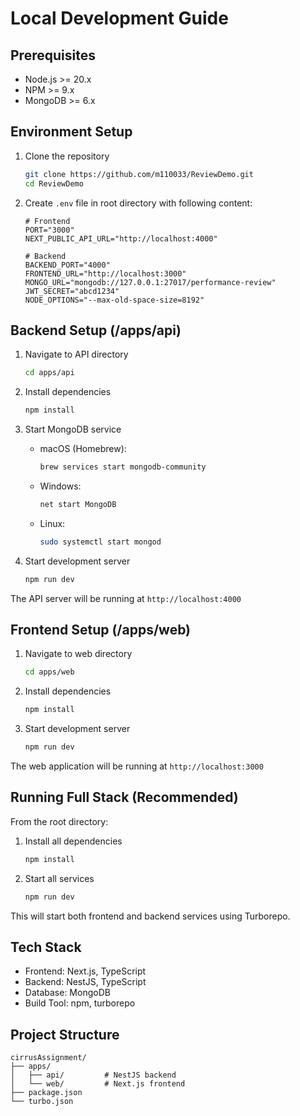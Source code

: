 # Local Development Guide

## Prerequisites
- Node.js >= 20.x
- NPM >= 9.x
- MongoDB >= 6.x

## Environment Setup
1. Clone the repository
    ```bash
    git clone https://github.com/m110033/ReviewDemo.git
    cd ReviewDemo
    ```

2. Create `.env` file in root directory with following content:
    ```env
    # Frontend
    PORT="3000"
    NEXT_PUBLIC_API_URL="http://localhost:4000"

    # Backend
    BACKEND_PORT="4000"
    FRONTEND_URL="http://localhost:3000"
    MONGO_URL="mongodb://127.0.0.1:27017/performance-review"
    JWT_SECRET="abcd1234"
    NODE_OPTIONS="--max-old-space-size=8192"
    ```

## Backend Setup (/apps/api)
1. Navigate to API directory
    ```bash
    cd apps/api
    ```

2. Install dependencies
    ```bash
    npm install
    ```

3. Start MongoDB service
    - macOS (Homebrew):
        ```bash
        brew services start mongodb-community
        ```
    - Windows:
        ```bash
        net start MongoDB
        ```
    - Linux:
        ```bash
        sudo systemctl start mongod
        ```

4. Start development server
    ```bash
    npm run dev
    ```

The API server will be running at `http://localhost:4000`

## Frontend Setup (/apps/web)
1. Navigate to web directory
    ```bash
    cd apps/web
    ```

2. Install dependencies
    ```bash
    npm install
    ```

3. Start development server
    ```bash
    npm run dev
    ```

The web application will be running at `http://localhost:3000`

## Running Full Stack (Recommended)
From the root directory:

1. Install all dependencies
    ```bash
    npm install
    ```

2. Start all services
    ```bash
    npm run dev
    ```

This will start both frontend and backend services using Turborepo.

## Tech Stack
- Frontend: Next.js, TypeScript
- Backend: NestJS, TypeScript
- Database: MongoDB
- Build Tool: npm, turborepo

## Project Structure
    cirrusAssignment/
    ├── apps/
    │   ├── api/         # NestJS backend
    │   └── web/         # Next.js frontend
    ├── package.json
    └── turbo.json
